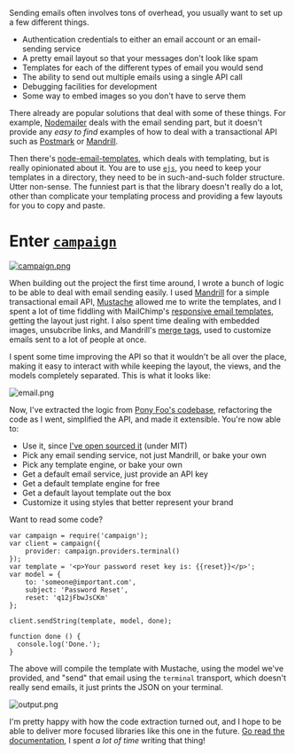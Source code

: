 Sending emails often involves tons of overhead, you usually want to set up a few different things.

- Authentication credentials to either an email account or an email-sending service
- A pretty email layout so that your messages don't look like spam
- Templates for each of the different types of email you would send
- The ability to send out multiple emails using a single API call
- Debugging facilities for development
- Some way to embed images so you don't have to serve them

There already are popular solutions that deal with some of these things. For example, [Nodemailer][1] deals with the email sending part, but it doesn't provide any _easy to find_ examples of how to deal with a transactional API such as [Postmark][2] or [Mandrill][3].

Then there's [node-email-templates][4], which deals with templating, but is really opinionated about it. You are to use [`ejs`][5], you need to keep your templates in a directory, they need to be in such-and-such folder structure. Utter non-sense. The funniest part is that the library doesn't really do a lot, other than complicate your templating process and providing a few layouts for you to copy and paste.

# Enter [`campaign`][6]

[![campaign.png][7]][8]

When building out the project the first time around, I wrote a bunch of logic to be able to deal with email sending easily. I used [Mandrill][9] for a simple transactional email API, [Mustache][10] allowed me to write the templates, and I spent a lot of time fiddling with MailChimp's [responsive email templates][11], getting the layout just right. I also spent time dealing with embedded images, unsubcribe links, and Mandrill's [merge tags][12], used to customize emails sent to a lot of people at once.

I spent some time improving the API so that it wouldn't be all over the place, making it easy to interact with while keeping the layout, the views, and the models completely separated. This is what it looks like:

![email.png][13]

Now, I've extracted the logic from [Pony Foo's codebase][14], refactoring the code as I went, simplified the API, and made it extensible. You're now able to:

- Use it, since [I've open sourced it][15] (under MIT)
- Pick any email sending service, not just Mandrill, or bake your own
- Pick any template engine, or bake your own
- Get a default email service, just provide an API key
- Get a default template engine for free
- Get a default layout template out the box
- Customize it using styles that better represent your brand

Want to read some code?

```
var campaign = require('campaign');
var client = campaign({
    provider: campaign.providers.terminal()
});
var template = '<p>Your password reset key is: {{reset}}</p>';
var model = {
    to: 'someone@important.com',
    subject: 'Password Reset',
    reset: 'q12jFbwJsCKm'
};

client.sendString(template, model, done);

function done () {
  console.log('Done.');
}

```

The above will compile the template with Mustache, using the model we've provided, and "send" that email using the `terminal` transport, which doesn't really send emails, it just prints the JSON on your terminal.

![output.png][16]

I'm pretty happy with how the code extraction turned out, and I hope to be able to deliver more focused libraries like this one in the future. [Go read the documentation][6], I spent _a lot of time_ writing that thing!

  [1]: https://github.com/andris9/Nodemailer "andris9/Nodemailer on GitHub"
  [2]: https://postmarkapp.com/ "Postmark Transactional Email"
  [3]: http://mandrill.com/ "Mandrill Email API"
  [4]: https://github.com/niftylettuce/node-email-templates "niftylettuce/node-email-templates on GitHub"
  [5]: https://github.com/visionmedia/ejs "visionmedia/ejs on GitHub"
  [6]: https://github.com/bevacqua/campaign "bevacqua/campaign on GitHub"
  [7]: https://i.imgur.com/BGyQlmp.png
  [8]: https://github.com/bevacqua/campaign "bevacqua/campaign on GitHub"
  [9]: http://mandrill.com/ "Mandrill Email API"
  [10]: https://github.com/janl/mustache.js "janl/mustache.js on GitHub"
  [11]: https://github.com/mailchimp/Email-Blueprints "mailchimp/Email-Blueprints on GitHub"
  [12]: http://help.mandrill.com/entries/21678522-How-do-I-use-merge-tags-to-add-dynamic-content- "How do I use merge tags to add dynamic content?"
  [13]: https://i.imgur.com/PQXuMfQ.png "Example email sent using campaign"
  [14]: https://github.com/bevacqua/ponyfoo "bevacqua/ponyfoo on GitHub"
  [15]: https://github.com/bevacqua/campaign "bevacqua/campaign on GitHub"
  [16]: https://i.imgur.com/bt8IUS9.png
